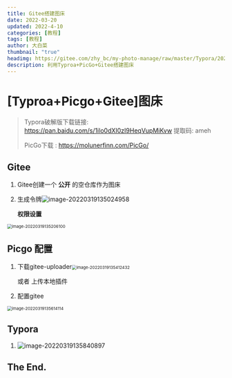 ```yaml
---
title: Gitee搭建图床
date: 2022-03-20
updated: 2022-4-10
categories: [教程]
tags: [教程]
author: 大白菜
thumbnail: "true"
headimg: https://gitee.com/zhy_bc/my-photo-manage/raw/master/Typora/20220319174121.png
description: 利用Typroa+PicGo+Gitee搭建图床
---
```


# [Typroa+Picgo+Gitee]图床

> Typora破解版下载链接: https://pan.baidu.com/s/1ilo0dXI0zI9HeqVupMiKvw 提取码: ameh 
>
> PicGo下载 : https://molunerfinn.com/PicGo/

## Gitee

1. Gitee创建一个 **公开** 的空仓库作为图床

2. 生成令牌![image-20220319135024958](https://gitee.com/zhy_bc/my-photo-manage/raw/master/Typora/image-20220319135024958.png)

   **权限设置**

<img src="https://gitee.com/zhy_bc/my-photo-manage/raw/master/Typora/image-20220319135206100.png" alt="image-20220319135206100" style="zoom:67%;" />



## Picgo 配置

1. 下载gitee-uploader<img src="https://gitee.com/zhy_bc/my-photo-manage/raw/master/Typora/image-20220319135412432.png" alt="image-20220319135412432" style="zoom:67%;" />

   或者 上传本地插件

2. 配置gitee

<img src="https://gitee.com/zhy_bc/my-photo-manage/raw/master/Typora/image-20220319135614114.png" alt="image-20220319135614114" style="zoom:67%;" />

## Typora

1. ![image-20220319135840897](https://gitee.com/zhy_bc/my-photo-manage/raw/master/Typora/image-20220319135840897.png)

## The End.

